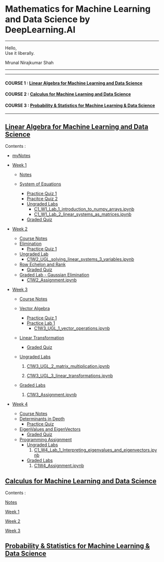 # Mathematics for Machine Learning and Data Science by DeepLearning.AI

***
<p class="has-line-data" data-line-start="0" data-line-end="2">Hello,<br>
Use it liberally.</p>

<p class="has-line-data" data-line-start="9" data-line-end="11"> Mrunal Nirajkumar Shah</p>

***


----

#### COURSE 1 : [Linear Algebra for Machine Learning and Data Science](https://github.com/mrunalnshah/Mathematics-for-Machine-Learning-and-Data-Science/tree/main?tab=readme-ov-file#linear-algebra-for-machine-learning-and-data-science)

#### COURSE 2 : [Calculus for Machine Learning and Data Science](https://github.com/mrunalnshah/Mathematics-for-Machine-Learning-and-Data-Science/tree/main?tab=readme-ov-file#calculus-for-machine-learning-and-data-science)

#### COURSE 3 : [Probability & Statistics for Machine Learning & Data Science](https://github.com/mrunalnshah/Mathematics-for-Machine-Learning-and-Data-Science/blob/main/README.md#probability--statistics-for-machine-learning--data-science)


----
## [Linear Algebra for Machine Learning and Data Science](https://github.com/mrunalnshah/Mathematics-for-Machine-Learning-and-Data-Science/tree/main/01.%20Linear%20Algebra%20for%20Machine%20Learning%20and%20Data%20Science)

  Contents :
  
  * [myNotes]()

  * [Week 1](https://github.com/mrunalnshah/Mathematics-for-Machine-Learning-and-Data-Science/tree/main/01.%20Linear%20Algebra%20for%20Machine%20Learning%20and%20Data%20Science/Week%201)

     * [Notes](https://github.com/mrunalnshah/Mathematics-for-Machine-Learning-and-Data-Science/blob/main/01.%20Linear%20Algebra%20for%20Machine%20Learning%20and%20Data%20Science/Week%201/00.%20Notes/Week_1_Notes.pdf)
      
     * [System of Equations](https://github.com/mrunalnshah/Mathematics-for-Machine-Learning-and-Data-Science/tree/main/01.%20Linear%20Algebra%20for%20Machine%20Learning%20and%20Data%20Science/Week%201/01.%20System%20of%20Equations)
         * [ Practice Quiz 1 ](https://github.com/mrunalnshah/Mathematics-for-Machine-Learning-and-Data-Science/blob/main/01.%20Linear%20Algebra%20for%20Machine%20Learning%20and%20Data%20Science/Week%201/01.%20System%20of%20Equations/01.%20Practice_Quiz_1/01.png)
         * [ Pracitce Quiz 2](https://github.com/mrunalnshah/Mathematics-for-Machine-Learning-and-Data-Science/blob/main/01.%20Linear%20Algebra%20for%20Machine%20Learning%20and%20Data%20Science/Week%201/01.%20System%20of%20Equations/02.%20Practice_Quiz_2/01.png)
         * [Ungraded Labs](https://github.com/mrunalnshah/Mathematics-for-Machine-Learning-and-Data-Science/tree/main/01.%20Linear%20Algebra%20for%20Machine%20Learning%20and%20Data%20Science/Week%201/01.%20System%20of%20Equations/03.%20Ungraded%20Labs)
            * [C1_W1_Lab_1_introduction_to_numpy_arrays.ipynb](https://github.com/mrunalnshah/Mathematics-for-Machine-Learning-and-Data-Science/blob/main/01.%20Linear%20Algebra%20for%20Machine%20Learning%20and%20Data%20Science/Week%201/01.%20System%20of%20Equations/03.%20Ungraded%20Labs/C1_W1_Lab_1_introduction_to_numpy_arrays.ipynb)
            * [C1_W1_Lab_2_linear_systems_as_matrices.ipynb](https://github.com/mrunalnshah/Mathematics-for-Machine-Learning-and-Data-Science/blob/main/01.%20Linear%20Algebra%20for%20Machine%20Learning%20and%20Data%20Science/Week%201/01.%20System%20of%20Equations/03.%20Ungraded%20Labs/C1_W1_Lab_2_linear_systems_as_matrices.ipynb)
        * [Graded Quiz](https://github.com/mrunalnshah/Mathematics-for-Machine-Learning-and-Data-Science/blob/main/01.%20Linear%20Algebra%20for%20Machine%20Learning%20and%20Data%20Science/Week%201/01.%20System%20of%20Equations/04.%20Graded%20Quiz/01.png)
    
   * [Week 2](https://github.com/mrunalnshah/Mathematics-for-Machine-Learning-and-Data-Science/tree/main/01.%20Linear%20Algebra%20for%20Machine%20Learning%20and%20Data%20Science/Week%202)
      * [Course Notes](https://github.com/mrunalnshah/Mathematics-for-Machine-Learning-and-Data-Science/blob/main/01.%20Linear%20Algebra%20for%20Machine%20Learning%20and%20Data%20Science/Week%202/00.%20Notes/Week_2_Notes.pdf)
      * [Elimination](https://github.com/mrunalnshah/Mathematics-for-Machine-Learning-and-Data-Science/tree/main/01.%20Linear%20Algebra%20for%20Machine%20Learning%20and%20Data%20Science/Week%202/01.%20Elimination/01.%20Practice%20Quiz%201)
         * [Practice Quiz 1](https://github.com/mrunalnshah/Mathematics-for-Machine-Learning-and-Data-Science/blob/main/01.%20Linear%20Algebra%20for%20Machine%20Learning%20and%20Data%20Science/Week%202/01.%20Elimination/01.%20Practice%20Quiz%201/Practice%20Quiz%201.png)
      * [Ungraded Lab](https://github.com/mrunalnshah/Mathematics-for-Machine-Learning-and-Data-Science/tree/main/01.%20Linear%20Algebra%20for%20Machine%20Learning%20and%20Data%20Science/Week%202/02.%20Ungraded%20Lab)
         * [C1W2_UGL_solving_linear_systems_3_variables.ipynb](https://github.com/mrunalnshah/Mathematics-for-Machine-Learning-and-Data-Science/blob/main/01.%20Linear%20Algebra%20for%20Machine%20Learning%20and%20Data%20Science/Week%202/02.%20Ungraded%20Lab/C1W2_UGL_solving_linear_systems_3_variables.ipynb)
      * [Row Echelon and Rank](https://github.com/mrunalnshah/Mathematics-for-Machine-Learning-and-Data-Science/tree/main/01.%20Linear%20Algebra%20for%20Machine%20Learning%20and%20Data%20Science/Week%202/03.%20Row%20Echelon%20Form%20and%20Rank/01.%20Graded%20Quiz)
         * [Graded Quiz](https://github.com/mrunalnshah/Mathematics-for-Machine-Learning-and-Data-Science/blob/main/01.%20Linear%20Algebra%20for%20Machine%20Learning%20and%20Data%20Science/Week%202/03.%20Row%20Echelon%20Form%20and%20Rank/01.%20Graded%20Quiz/01.png)
      * [Graded Lab - Gaussian Elimination](https://github.com/mrunalnshah/Mathematics-for-Machine-Learning-and-Data-Science/tree/main/01.%20Linear%20Algebra%20for%20Machine%20Learning%20and%20Data%20Science/Week%202/04.%20Graded%20Labs%20-%20Gaussian_Elimination)
         * [C1W2_Assignment.ipynb](https://github.com/mrunalnshah/Mathematics-for-Machine-Learning-and-Data-Science/blob/main/01.%20Linear%20Algebra%20for%20Machine%20Learning%20and%20Data%20Science/Week%202/04.%20Graded%20Labs%20-%20Gaussian_Elimination/C1W2_Assignment.ipynb)
  
  * [Week 3](https://github.com/mrunalnshah/Mathematics-for-Machine-Learning-and-Data-Science/tree/main/01.%20Linear%20Algebra%20for%20Machine%20Learning%20and%20Data%20Science/Week%203)
       * [Course Notes](https://github.com/mrunalnshah/Mathematics-for-Machine-Learning-and-Data-Science/blob/main/01.%20Linear%20Algebra%20for%20Machine%20Learning%20and%20Data%20Science/Week%203/00.%20Notes/Week_3_Notes.pdf)
       * [Vector Algebra](https://github.com/mrunalnshah/Mathematics-for-Machine-Learning-and-Data-Science/tree/main/01.%20Linear%20Algebra%20for%20Machine%20Learning%20and%20Data%20Science/Week%203/01.%20Vector%20Algebra)
           * [Practice Quiz 1](https://github.com/mrunalnshah/Mathematics-for-Machine-Learning-and-Data-Science/blob/main/01.%20Linear%20Algebra%20for%20Machine%20Learning%20and%20Data%20Science/Week%203/01.%20Vector%20Algebra/01.%20Practice%20Quiz%201/Practice%20Quiz%201.png)
           * [Practice Lab 1](https://github.com/mrunalnshah/Mathematics-for-Machine-Learning-and-Data-Science/tree/main/01.%20Linear%20Algebra%20for%20Machine%20Learning%20and%20Data%20Science/Week%203/01.%20Vector%20Algebra/02.%20Practice%20Lab%201)
               * [C1W3_UGL_1_vector_operations.ipynb](https://github.com/mrunalnshah/Mathematics-for-Machine-Learning-and-Data-Science/blob/main/01.%20Linear%20Algebra%20for%20Machine%20Learning%20and%20Data%20Science/Week%203/01.%20Vector%20Algebra/02.%20Practice%20Lab%201/C1W3_UGL_1_vector_operations.ipynb)
       * [Linear Transformation](https://github.com/mrunalnshah/Mathematics-for-Machine-Learning-and-Data-Science/tree/main/01.%20Linear%20Algebra%20for%20Machine%20Learning%20and%20Data%20Science/Week%203/02.%20Linear%20Transformation)
           * [Graded Quiz](https://github.com/mrunalnshah/Mathematics-for-Machine-Learning-and-Data-Science/blob/main/01.%20Linear%20Algebra%20for%20Machine%20Learning%20and%20Data%20Science/Week%203/02.%20Linear%20Transformation/01.%20Graded%20Quiz/01.png)
       * [Ungraded Labs](https://github.com/mrunalnshah/Mathematics-for-Machine-Learning-and-Data-Science/tree/main/01.%20Linear%20Algebra%20for%20Machine%20Learning%20and%20Data%20Science/Week%203/03.%20Ungraded%20Labs)

         1. [C1W3_UGL_2_matrix_multiplication.ipynb](https://github.com/mrunalnshah/Mathematics-for-Machine-Learning-and-Data-Science/blob/main/01.%20Linear%20Algebra%20for%20Machine%20Learning%20and%20Data%20Science/Week%203/03.%20Ungraded%20Labs/C1W3_UGL_2_matrix_multiplication.ipynb)

         2. [C1W3_UGL_3_linear_transformations.ipynb](https://github.com/mrunalnshah/Mathematics-for-Machine-Learning-and-Data-Science/blob/main/01.%20Linear%20Algebra%20for%20Machine%20Learning%20and%20Data%20Science/Week%203/03.%20Ungraded%20Labs/C1W3_UGL_3_linear_transformations.ipynb)
       * [Graded Labs](https://github.com/mrunalnshah/Mathematics-for-Machine-Learning-and-Data-Science/tree/main/01.%20Linear%20Algebra%20for%20Machine%20Learning%20and%20Data%20Science/Week%203/04.%20Graded%20Lab)

         1. [C1W3_Assignment.ipynb](https://github.com/mrunalnshah/Mathematics-for-Machine-Learning-and-Data-Science/blob/main/01.%20Linear%20Algebra%20for%20Machine%20Learning%20and%20Data%20Science/Week%203/04.%20Graded%20Lab/C1W3_Assignment.ipynb)
         
  * [Week 4](https://github.com/mrunalnshah/Mathematics-for-Machine-Learning-and-Data-Science/tree/main/01.%20Linear%20Algebra%20for%20Machine%20Learning%20and%20Data%20Science/04.%20Week%204)
      * [Course Notes](https://github.com/mrunalnshah/Mathematics-for-Machine-Learning-and-Data-Science/blob/main/01.%20Linear%20Algebra%20for%20Machine%20Learning%20and%20Data%20Science/Week%204/00.%20Notes/Week_4_Notes.pdf)
      * [Determinants in Depth](https://github.com/mrunalnshah/Mathematics-for-Machine-Learning-and-Data-Science/tree/main/01.%20Linear%20Algebra%20for%20Machine%20Learning%20and%20Data%20Science/Week%204/01.%20Determinants-in-Depth)
          * [Practice Quiz](https://github.com/mrunalnshah/Mathematics-for-Machine-Learning-and-Data-Science/blob/main/01.%20Linear%20Algebra%20for%20Machine%20Learning%20and%20Data%20Science/Week%204/01.%20Determinants-in-Depth/01.%20Practice%20Quiz/01.png)
      * [EigenValues and EigenVectors](https://github.com/mrunalnshah/Mathematics-for-Machine-Learning-and-Data-Science/tree/main/01.%20Linear%20Algebra%20for%20Machine%20Learning%20and%20Data%20Science/Week%204/02.%20EigenValues%20and%20EigenVectors/01.%20Graded%20Quiz)
          * [Graded Quiz](https://github.com/mrunalnshah/Mathematics-for-Machine-Learning-and-Data-Science/blob/main/01.%20Linear%20Algebra%20for%20Machine%20Learning%20and%20Data%20Science/Week%204/02.%20EigenValues%20and%20EigenVectors/01.%20Graded%20Quiz/01.png)
      * [Programming Assignment](https://github.com/mrunalnshah/Mathematics-for-Machine-Learning-and-Data-Science/tree/main/01.%20Linear%20Algebra%20for%20Machine%20Learning%20and%20Data%20Science/Week%204/03.%20Programming_Assignment)
          * [Ungraded Labs](https://github.com/mrunalnshah/Mathematics-for-Machine-Learning-and-Data-Science/tree/main/01.%20Linear%20Algebra%20for%20Machine%20Learning%20and%20Data%20Science/Week%204/03.%20Programming_Assignment/01.%20Ungraded%20Lab)
            1. [C1_W4_Lab_1_Interpreting_eigenvalues_and_eigenvectors.ipynb](https://github.com/mrunalnshah/Mathematics-for-Machine-Learning-and-Data-Science/blob/main/01.%20Linear%20Algebra%20for%20Machine%20Learning%20and%20Data%20Science/Week%204/03.%20Programming_Assignment/01.%20Ungraded%20Lab/C1_W4_Lab_1_Interpreting_eigenvalues_and_eigenvectors.ipynb)
          * [Graded Labs](https://github.com/mrunalnshah/Mathematics-for-Machine-Learning-and-Data-Science/tree/main/01.%20Linear%20Algebra%20for%20Machine%20Learning%20and%20Data%20Science/Week%204/03.%20Programming_Assignment/02.%20Graded%20Lab)
            1. [C1W4_Assignment.ipynb](https://github.com/mrunalnshah/Mathematics-for-Machine-Learning-and-Data-Science/blob/main/01.%20Linear%20Algebra%20for%20Machine%20Learning%20and%20Data%20Science/Week%204/03.%20Programming_Assignment/02.%20Graded%20Lab/C1W4_Assignment.ipynb)

## [Calculus for Machine Learning and Data Science](https://github.com/mrunalnshah/Mathematics-for-Machine-Learning-and-Data-Science/tree/main/02.%20Calculus%20for%20Machine%20Learning%20and%20Data%20Science)

  Contents :
  
  [Notes]()

  [Week 1](https://github.com/mrunalnshah/Mathematics-for-Machine-Learning-and-Data-Science/tree/main/02.%20Calculus%20for%20Machine%20Learning%20and%20Data%20Science/01.%20Week%201)
  
  [Week 2](https://github.com/mrunalnshah/Mathematics-for-Machine-Learning-and-Data-Science/tree/main/02.%20Calculus%20for%20Machine%20Learning%20and%20Data%20Science/02.%20Week%202)
  
  [Week 3](https://github.com/mrunalnshah/Mathematics-for-Machine-Learning-and-Data-Science/tree/main/02.%20Calculus%20for%20Machine%20Learning%20and%20Data%20Science/03.%20Week%203)


## [Probability & Statistics for Machine Learning & Data Science]()
